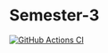 # Semester-3
[![GitHub Actions CI](https://github.com/Azernem/Semester-3/actions/workflows/ci.yml/badge.svg)](https://github.com/Azernem/Semester-3/actions/workflows/ci.yml/ci.yml)
